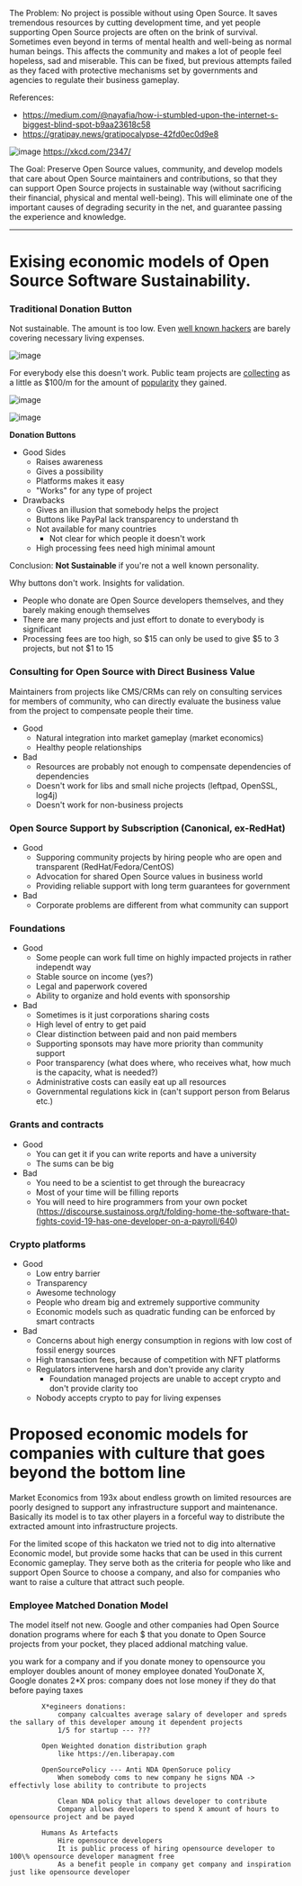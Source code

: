 The Problem: No project is possible without using Open Source. It saves tremendous resources by cutting
development time, and yet people supporting Open Source projects are often on the brink of survival. Sometimes
even beyond in terms of mental health and well-being as normal human beings. This affects the community and
makes a lot of people feel hopeless, sad and miserable. This can be fixed, but previous attempts failed as they
faced with protective mechanisms set by governments and agencies to regulate their business gameplay.

References: 
 * https://medium.com/@nayafia/how-i-stumbled-upon-the-internet-s-biggest-blind-spot-b9aa23618c58
 * https://gratipay.news/gratipocalypse-42fd0ec0d9e8

![image](https://user-images.githubusercontent.com/8781107/151680293-7aed9fc1-7519-48a6-ba14-ca739e28f496.png)
https://xkcd.com/2347/

The Goal: Preserve Open Source values, community, and develop models that care about Open Source maintainers and
contributions, so that they can support Open Source projects in sustainable way (without sacrificing their
financial, physical and mental well-being). This will eliminate one of the important causes of degrading security
in the net, and guarantee passing the experience and knowledge.

---

# Exising economic models of Open Source Software Sustainability.

### Traditional Donation Button

Not sustainable. The amount is too low. Even [well known hackers](https://www.patreon.com/esr) are barely covering
necessary living expenses.

![image](https://user-images.githubusercontent.com/8781107/151672351-7e8c047a-3846-466e-a29e-662543ba1964.png)

For everybody else this doesn't work. Public team projects are [collecting](https://opencollective.com/element-plus)
as a little as $100/m for the amount of [popularity](https://github.com/element-plus/element-plus) they gained. 

![image](https://user-images.githubusercontent.com/8781107/151672817-b1552137-e670-430f-9f6e-423559aa0b5d.png)

![image](https://user-images.githubusercontent.com/8781107/151672926-2f3949d7-6c39-41f7-a87e-5b78be7105a9.png)

**Donation Buttons**

* Good Sides
  * Raises awareness
  * Gives a possibility
  * Platforms makes it easy
  * "Works" for any type of project
* Drawbacks
  * Gives an illusion that somebody helps the project
  * Buttons like PayPal lack transparency to understand th
  * Not available for many countries
    * Not clear for which people it doesn't work
  * High processing fees need high minimal amount

Conclusion: **Not Sustainable** if you're not a well known personality.

Why buttons don't work. Insights for validation.

 * People who donate are Open Source developers themselves, and they barely making enough themselves
 * There are many projects and just effort to donate to everybody is significant
 * Processing fees are too high, so $15 can only be used to give $5 to 3 projects, but not $1 to 15

### Consulting for Open Source with Direct Business Value

Maintainers from projects like CMS/CRMs can rely on consulting services for members of community, who
can directly evaluate the business value from the project to compensate people their time.

* Good
  * Natural integration into market gameplay (market economics)
  * Healthy people relationships
* Bad
  * Resources are probably not enough to compensate dependencies of dependencies
  * Doesn't work for libs and small niche projects (leftpad, OpenSSL, log4j)
  * Doesn't work for non-business projects

### Open Source Support by Subscription (Canonical, ex-RedHat)

* Good
  * Supporing community projects by hiring people who are open and transparent (RedHat/Fedora/CentOS)
  * Advocation for shared Open Source values in business world
  * Providing reliable support with long term guarantees for government
* Bad
  * Corporate problems are different from what community can support

### Foundations

* Good
  * Some people can work full time on highly impacted projects in rather independt way
  * Stable source on income (yes?)
  * Legal and paperwork covered
  * Ability to organize and hold events with sponsorship
* Bad
  * Sometimes is it just corporations sharing costs
  * High level of entry to get paid
  * Clear distinction between paid and non paid members
  * Supporting sponsots may have more priority than community support
  * Poor transparency (what does where, who receives what, how much is the capacity, what is needed?)
  * Administrative costs can easily eat up all resources
  * Governmental regulations kick in (can't support person from Belarus etc.)

### Grants and contracts

* Good
  * You can get it if you can write reports and have a university
  * The sums can be big
* Bad
  * You need to be a scientist to get through the bureacracy
  * Most of your time will be filling reports
  * You will need to hire programmers from your own pocket (https://discourse.sustainoss.org/t/folding-home-the-software-that-fights-covid-19-has-one-developer-on-a-payroll/640)

### Crypto platforms

* Good
  * Low entry barrier
  * Transparency
  * Awesome technology
  * People who dream big and extremely supportive community
  * Economic models such as quadratic funding can be enforced by smart contracts
* Bad
  * Concerns about high energy consumption in regions with low cost of fossil energy sources
  * High transaction fees, because of competition with NFT platforms
  * Regulators intervene harsh and don't provide any clarity
    * Foundation managed projects are unable to accept crypto and don't provide clarity too
  * Nobody accepts crypto to pay for living expenses

# Proposed economic models for companies with culture that goes beyond the bottom line

Market Economics from 193x about endless growth on limited resources are poorly designed to support any infrastructure support and maintenance.
Basically its model is to tax other players in a forceful way to distribute the extracted amount into infrastructure projects.

For the limited scope of this hackaton we tried not to dig into alternative Economic model, but provide some hacks that can be used in this
current Economic gameplay. They serve both as the criteria for people who like and support Open Source to choose a company, and also for
companies who want to raise a culture that attract such people.

### Employee Matched Donation Model

The model itself not new. Google and other companies had Open Source donation programs where for each $ that you donate to Open Source
projects from your pocket, they placed addional matching value.

you wark for a company and if you donate money to opensource you employer doubles anount of money employee donated
                YouDonate X, Google donates 2*X
                pros: company does not lose money if they do that before paying taxes

            X*egineers donations:
                company calcualtes average salary of developer and spreds the sallary of this developer amoung it dependent projects
                1/5 for startup --- ???

            Open Weighted donation distribution graph
                like https://en.liberapay.com

            OpenSourcePolicy --- Anti NDA OpenSoruce policy
                When somebody coms to new company he signs NDA -> effectivly lose ability to contribute to projects

                Clean NDA policy that allows developer to contribute
                Company allows developers to spend X amount of hours to opensource project and be payed

            Humans As Artefacts
                Hire opensource developers
                It is public process of hiring opensource developer to 100\% opensource developer managment free
                As a benefit people in company get company and inspiration just like opensource developer
